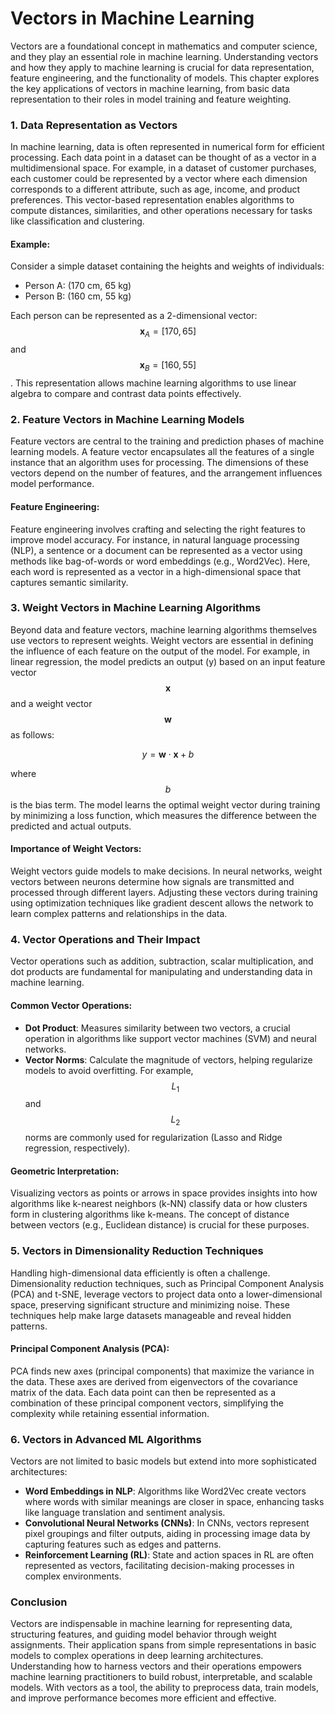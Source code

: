 # Vectors in Machine Learning

Vectors are a foundational concept in mathematics and computer science, and they play an essential role in machine learning. Understanding vectors and how they apply to machine learning is crucial for data representation, feature engineering, and the functionality of models. This chapter explores the key applications of vectors in machine learning, from basic data representation to their roles in model training and feature weighting.

### 1. Data Representation as Vectors

In machine learning, data is often represented in numerical form for efficient processing. Each data point in a dataset can be thought of as a vector in a multidimensional space. For example, in a dataset of customer purchases, each customer could be represented by a vector where each dimension corresponds to a different attribute, such as age, income, and product preferences. This vector-based representation enables algorithms to compute distances, similarities, and other operations necessary for tasks like classification and clustering.

#### Example:

Consider a simple dataset containing the heights and weights of individuals:

* Person A: (170 cm, 65 kg)
* Person B: (160 cm, 55 kg)

Each person can be represented as a 2-dimensional vector:  $$\mathbf{x}_A = [170, 65]$$ and $$\mathbf{x}_B = [160, 55]$$. This representation allows machine learning algorithms to use linear algebra to compare and contrast data points effectively.

### 2. Feature Vectors in Machine Learning Models

Feature vectors are central to the training and prediction phases of machine learning models. A feature vector encapsulates all the features of a single instance that an algorithm uses for processing. The dimensions of these vectors depend on the number of features, and the arrangement influences model performance.

#### Feature Engineering:

Feature engineering involves crafting and selecting the right features to improve model accuracy. For instance, in natural language processing (NLP), a sentence or a document can be represented as a vector using methods like bag-of-words or word embeddings (e.g., Word2Vec). Here, each word is represented as a vector in a high-dimensional space that captures semantic similarity.

### 3. Weight Vectors in Machine Learning Algorithms

Beyond data and feature vectors, machine learning algorithms themselves use vectors to represent weights. Weight vectors are essential in defining the influence of each feature on the output of the model. For example, in linear regression, the model predicts an output (y) based on an input feature vector $$\mathbf{x}$$ and a weight vector $$\mathbf{w}$$ as follows:

$$
y = \mathbf{w} \cdot \mathbf{x} + b
$$

where $$b$$ is the bias term. The model learns the optimal weight vector during training by minimizing a loss function, which measures the difference between the predicted and actual outputs.

#### Importance of Weight Vectors:

Weight vectors guide models to make decisions. In neural networks, weight vectors between neurons determine how signals are transmitted and processed through different layers. Adjusting these vectors during training using optimization techniques like gradient descent allows the network to learn complex patterns and relationships in the data.

### 4. Vector Operations and Their Impact

Vector operations such as addition, subtraction, scalar multiplication, and dot products are fundamental for manipulating and understanding data in machine learning.

#### Common Vector Operations:

* **Dot Product**: Measures similarity between two vectors, a crucial operation in algorithms like support vector machines (SVM) and neural networks.
* **Vector Norms**: Calculate the magnitude of vectors, helping regularize models to avoid overfitting. For example, $$L_1$$ and $$L_2$$ norms are commonly used for regularization (Lasso and Ridge regression, respectively).

#### Geometric Interpretation:

Visualizing vectors as points or arrows in space provides insights into how algorithms like k-nearest neighbors (k-NN) classify data or how clusters form in clustering algorithms like k-means. The concept of distance between vectors (e.g., Euclidean distance) is crucial for these purposes.

### 5. Vectors in Dimensionality Reduction Techniques

Handling high-dimensional data efficiently is often a challenge. Dimensionality reduction techniques, such as Principal Component Analysis (PCA) and t-SNE, leverage vectors to project data onto a lower-dimensional space, preserving significant structure and minimizing noise. These techniques help make large datasets manageable and reveal hidden patterns.

#### Principal Component Analysis (PCA):

PCA finds new axes (principal components) that maximize the variance in the data. These axes are derived from eigenvectors of the covariance matrix of the data. Each data point can then be represented as a combination of these principal component vectors, simplifying the complexity while retaining essential information.

### 6. Vectors in Advanced ML Algorithms

Vectors are not limited to basic models but extend into more sophisticated architectures:

* **Word Embeddings in NLP**: Algorithms like Word2Vec create vectors where words with similar meanings are closer in space, enhancing tasks like language translation and sentiment analysis.
* **Convolutional Neural Networks (CNNs)**: In CNNs, vectors represent pixel groupings and filter outputs, aiding in processing image data by capturing features such as edges and patterns.
* **Reinforcement Learning (RL)**: State and action spaces in RL are often represented as vectors, facilitating decision-making processes in complex environments.

### Conclusion

Vectors are indispensable in machine learning for representing data, structuring features, and guiding model behavior through weight assignments. Their application spans from simple representations in basic models to complex operations in deep learning architectures. Understanding how to harness vectors and their operations empowers machine learning practitioners to build robust, interpretable, and scalable models. With vectors as a tool, the ability to preprocess data, train models, and improve performance becomes more efficient and effective.

